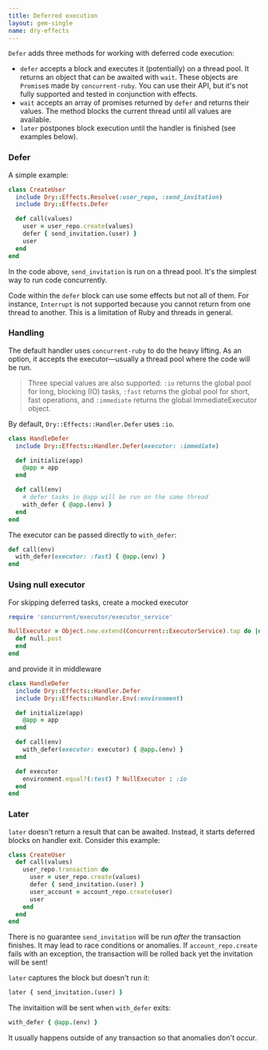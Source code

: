 ```yaml
---
title: Deferred execution
layout: gem-single
name: dry-effects
---
```


`Defer` adds three methods for working with deferred code execution:

- `defer` accepts a block and executes it (potentially) on a thread pool. It returns an object that can be awaited with `wait`. These objects are `Promise`s made by `concurrent-ruby`. You can use their API, but it's not fully supported and tested in conjunction with effects.
- `wait` accepts an array of promises returned by `defer` and returns their values. The method blocks the current thread until all values are available.
- `later` postpones block execution until the handler is finished (see examples below).

### Defer

A simple example:

```ruby
class CreateUser
  include Dry::Effects.Resolve(:user_repo, :send_invitation)
  include Dry::Effects.Defer

  def call(values)
    user = user_repo.create(values)
    defer { send_invitation.(user) }
    user
  end
end
```

In the code above, `send_invitation` is run on a thread pool. It's the simplest way to run code concurrently.

Code within the `defer` block can use some effects but not all of them. For instance, `Interrupt` is not supported because you cannot return from one thread to another. This is a limitation of Ruby and threads in general.

### Handling

The default handler uses `concurrent-ruby` to do the heavy lifting. As an option, it accepts the executor—usually a thread pool where the code will be run.

> Three special values are also supported: `:io` returns the global pool for long, blocking (IO) tasks, `:fast` returns the global pool for short, fast operations, and `:immediate` returns the global ImmediateExecutor object.

By default, `Dry::Effects::Handler.Defer` uses `:io`.

```ruby
class HandleDefer
  include Dry::Effects::Handler.Defer(executor: :immediate)

  def initialize(app)
    @app = app
  end

  def call(env)
    # defer tasks in @app will be run on the same thread
    with_defer { @app.(env) }
  end
end
```

The executor can be passed directly to `with_defer`:

```ruby
def call(env)
  with_defer(executor: :fast) { @app.(env) }
end
```

### Using null executor

For skipping deferred tasks, create a mocked executor

```ruby
require 'concurrent/executor/executor_service'

NullExecutor = Object.new.extend(Concurrent::ExecutorService).tap do |null|
  def null.post
  end
end
```

and provide it in middleware

```ruby
class HandleDefer
  include Dry::Effects::Handler.Defer
  include Dry::Effects::Handler.Env(:environment)

  def initialize(app)
    @app = app
  end

  def call(env)
    with_defer(executor: executor) { @app.(env) }
  end

  def executor
    environment.equal?(:test) ? NullExecutor : :io
  end
end
```

### Later

`later` doesn't return a result that can be awaited. Instead, it starts deferred blocks on handler exit. Consider this example:

```ruby
class CreateUser
  def call(values)
    user_repo.transaction do
      user = user_repo.create(values)
      defer { send_invitation.(user) }
      user_account = account_repo.create(user)
      user
    end
  end
end
```

There is no guarantee `send_invitation` will be run _after_ the transaction finishes. It may lead to race conditions or anomalies. If `account_repo.create` fails with an exception, the transaction will be rolled back yet the invitation will be sent!

`later` captures the block but doesn't run it:

```ruby
later { send_invitation.(user) }
```

The invitaition will be sent when `with_defer` exits:

```ruby
with_defer { @app.(env) }
```

It usually happens outside of any transaction so that anomalies don't occur.
